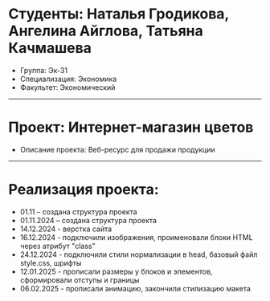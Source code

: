 # Студенты: Наталья Гродикова, Ангелина Айглова, Татьяна Качмашева
- Группа: Эк-31
- Специализация: Экономика
- Факультет: Экономический
---
# Проект: Интернет-магазин цветов
- Описание проекта: Веб-ресурс для продажи продукции 
---
# Реализация проекта:
- 01.11 – создана структура проекта
- 01.11.2024 – создана структура проекта
- 14.12.2024 - верстка сайта
- 16.12.2024 - подключили изображения, проименовали блоки HTML через атрибут "class"
- 24.12.2024 - подключили стили нормализации в head, базовый файл style.css, шрифты
- 12.01.2025 - прописали размеры у блоков и элементов, сформировали отступы и границы
- 06.02.2025 - прописали анимацию, закончили стилизацию макета